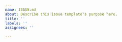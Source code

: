 ```yaml
---
name: ISSUE.md
about: Describe this issue template's purpose here.
title: ''
labels: ''
assignees: ''

---
```



